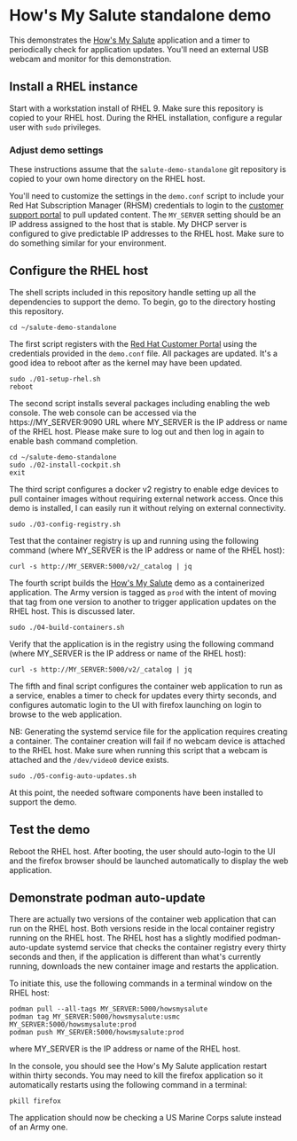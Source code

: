 # How's My Salute standalone demo
This demonstrates the [How's My
Salute](https://github.com/tedbrunell/HowsMySalute) application and
a timer to periodically check for application updates. You'll need
an external USB webcam and monitor for this demonstration.

## Install a RHEL instance
Start with a workstation install of RHEL 9. Make sure this repository
is copied to your RHEL host. During the RHEL installation, configure
a regular user with `sudo` privileges.

### Adjust demo settings
These instructions assume that the `salute-demo-standalone` git repository
is copied to your own home directory on the RHEL host.

You'll need to customize the settings in the `demo.conf` script to
include your Red Hat Subscription Manager (RHSM) credentials to
login to the [customer support portal](https://access.redhat.com)
to pull updated content. The `MY_SERVER` setting should be an IP
address assigned to the host that is stable.  My DHCP server is
configured to give predictable IP addresses to the RHEL host.  Make
sure to do something similar for your environment.

## Configure the RHEL host
The shell scripts included in this repository handle setting up all
the dependencies to support the demo. To begin, go to the directory
hosting this repository.

    cd ~/salute-demo-standalone

The first script registers with the [Red Hat Customer Portal](https://access.redhat.com)
using the credentials provided in the `demo.conf` file. All packages
are updated. It's a good idea to reboot after as the kernel may
have been updated.

    sudo ./01-setup-rhel.sh
    reboot

The second script installs several packages including enabling the
web console. The web console can be accessed via the https://MY_SERVER:9090
URL where MY_SERVER is the IP address or name of the RHEL host.
Please make sure to log out and then log in again to enable bash
command completion.

    cd ~/salute-demo-standalone
    sudo ./02-install-cockpit.sh
    exit

The third script configures a docker v2 registry to enable edge
devices to pull container images without requiring external network
access. Once this demo is installed, I can easily run it without
relying on external connectivity.

    sudo ./03-config-registry.sh

Test that the container registry is up and running using the following
command (where MY_SERVER is the IP address or name of the RHEL host):

    curl -s http://MY_SERVER:5000/v2/_catalog | jq

The fourth script builds the [How's My Salute](https://github.com/tedbrunell/HowsMySalute)
demo as a containerized application. The Army version is tagged as
`prod` with the intent of moving that tag from one version to another
to trigger application updates on the RHEL host. This is discussed
later.

    sudo ./04-build-containers.sh

Verify that the application is in the registry using the following
command (where MY_SERVER is the IP address or name of the RHEL host):

    curl -s http://MY_SERVER:5000/v2/_catalog | jq

The fifth and final script configures the container web application to run as a service, enables a timer to check for updates every thirty seconds, and configures automatic login to the UI with firefox launching on login to browse to the web application.

NB: Generating the systemd service file for the application requires
creating a container. The container creation will fail if no webcam
device is attached to the RHEL host. Make sure when running this
script that a webcam is attached and the `/dev/video0` device exists.

    sudo ./05-config-auto-updates.sh

At this point, the needed software components have been installed
to support the demo.

## Test the demo
Reboot the RHEL host. After booting, the user should auto-login to
the UI and the firefox browser should be launched automatically to
display the web application.

## Demonstrate podman auto-update
There are actually two versions of the container web application
that can run on the RHEL host. Both versions reside in the local
container registry running on the RHEL host.
The RHEL host has a slightly modified podman-auto-update
systemd service that checks the container registry every thirty
seconds and then, if the application is different than what's
currently running, downloads the new container image and restarts
the application.

To initiate this, use the following commands in a terminal window
on the RHEL host:

    podman pull --all-tags MY_SERVER:5000/howsmysalute
    podman tag MY_SERVER:5000/howsmysalute:usmc MY_SERVER:5000/howsmysalute:prod
    podman push MY_SERVER:5000/howsmysalute:prod

where MY_SERVER is the IP address or name of the RHEL host.

In the console, you should see the How's My Salute application
restart within thirty seconds. You may need to kill the firefox
application so it automatically restarts using the following command
in a terminal:

    pkill firefox

The application should now be checking a US Marine Corps salute
instead of an Army one.

